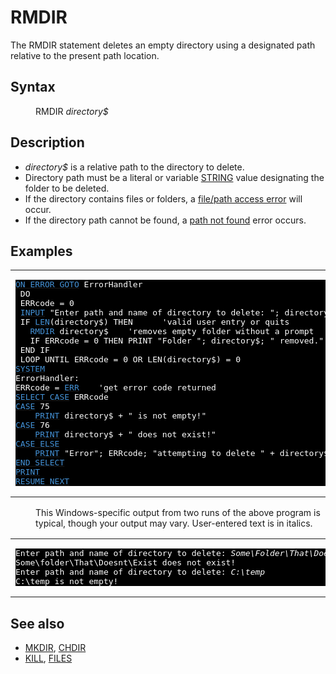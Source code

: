 <style>pre.codeide, pre.outputfixed, .outputcrt0 { background-color: #000 !important; color: #FFF !important; }</style><!DOCTYPE html>
<html class="client-nojs" dir="ltr" lang="en">
<head>
<title>RMDIR - QB64 Phoenix Edition Wiki</title>
</head>
<body class="mediawiki ltr sitedir-ltr mw-hide-empty-elt ns-0 ns-subject page-RMDIR rootpage-RMDIR skin-vector action-view skin-vector-legacy vector-feature-language-in-header-enabled vector-feature-language-in-main-page-header-disabled vector-feature-language-alert-in-sidebar-disabled vector-feature-sticky-header-disabled vector-feature-sticky-header-edit-disabled vector-feature-table-of-contents-disabled vector-feature-visual-enhancement-next-disabled">
<div class="mw-body" id="content" role="main">
<a id="top"></a>
<h1 class="firstHeading mw-first-heading" id="firstHeading"><span class="mw-page-title-main">RMDIR</span></h1>
<div class="vector-body" id="bodyContent">
<div class="mw-body-content mw-content-ltr" dir="ltr" id="mw-content-text" lang="en"><div class="mw-parser-output"><p>The <a class="mw-selflink selflink">RMDIR</a> statement deletes an empty directory using a designated path relative to the present path location.
</p>
<h2><span class="mw-headline" id="Syntax">Syntax</span></h2>
<dl><dd><a class="mw-selflink selflink">RMDIR</a> <i>directory$</i></dd></dl>
<p>
</p>
<h2><span class="mw-headline" id="Description">Description</span></h2>
<ul><li><i>directory$</i> is a relative path to the directory to delete.</li>
<li>Directory path must be a literal or variable <a href="STRING" title="STRING">STRING</a> value designating the folder to be deleted.</li>
<li>If the directory contains files or folders, a <a href="ERROR_Codes" title="ERROR Codes">file/path access error</a> will occur.</li>
<li>If the directory path cannot be found, a <a href="ERROR_Codes" title="ERROR Codes">path not found</a> error occurs.</li></ul>
<p>
</p>
<h2><span class="mw-headline" id="Examples">Examples</span></h2>
<table cellpadding="15px" width="100%">
<tbody><tr>
<td><pre class="codeide">
<a href="ON_ERROR" title="ON ERROR"><span style="color:#4593D8;">ON ERROR GOTO</span></a> ErrorHandler
 DO
 ERRcode = 0
 <a href="INPUT" title="INPUT"><span style="color:#4593D8;">INPUT</span></a> "Enter path and name of directory to delete: "; directory$
 IF <a href="LEN" title="LEN"><span style="color:#4593D8;">LEN</span></a>(directory$) THEN      'valid user entry or quits
   <a class="mw-selflink selflink"><span style="color:#4593D8;">RMDIR</span></a> directory$    'removes empty folder without a prompt
   IF ERRcode = 0 THEN PRINT "Folder "; directory$; " removed."
 END IF
 LOOP UNTIL ERRcode = 0 OR LEN(directory$) = 0
<a href="SYSTEM" title="SYSTEM"><span style="color:#4593D8;">SYSTEM</span></a>
ErrorHandler:
ERRcode = <a href="ERR" title="ERR"><span style="color:#4593D8;">ERR</span></a>    'get error code returned
<a href="SELECT_CASE" title="SELECT CASE"><span style="color:#4593D8;">SELECT CASE</span></a> ERRcode
<a class="mw-redirect" href="CASE" title="CASE"><span style="color:#4593D8;">CASE</span></a> 75
    <a href="PRINT" title="PRINT"><span style="color:#4593D8;">PRINT</span></a> directory$ + " is not empty!"
<a class="mw-redirect" href="CASE" title="CASE"><span style="color:#4593D8;">CASE</span></a> 76
    <a href="PRINT" title="PRINT"><span style="color:#4593D8;">PRINT</span></a> directory$ + " does not exist!"
<a class="mw-redirect" href="CASE_ELSE" title="CASE ELSE"><span style="color:#4593D8;">CASE ELSE</span></a>
    <a href="PRINT" title="PRINT"><span style="color:#4593D8;">PRINT</span></a> "Error"; ERRcode; "attempting to delete " + directory$
<a href="END_SELECT" title="END SELECT"><span style="color:#4593D8;">END SELECT</span></a>
<a href="PRINT" title="PRINT"><span style="color:#4593D8;">PRINT</span></a>
<a href="RESUME" title="RESUME"><span style="color:#4593D8;">RESUME NEXT</span></a>
</pre>
</td></tr></tbody></table>
<dl><dd>This Windows-specific output from two runs of the above program is typical, though your output may vary. User-entered text is in italics.</dd></dl>
<table cellpadding="15px" width="100%">
<tbody><tr>
<td><pre class="outputcrt0">
Enter path and name of directory to delete: <i>Some\Folder\That\Doesnt\Exist</i>
Some\folder\That\Doesnt\Exist does not exist!
Enter path and name of directory to delete: <i>C:\temp</i>
C:\temp is not empty!
</pre>
</td></tr></tbody></table>
<p>
</p>
<h2><span class="mw-headline" id="See_also">See also</span></h2>
<ul><li><a href="MKDIR" title="MKDIR">MKDIR</a>, <a href="CHDIR" title="CHDIR">CHDIR</a></li>
<li><a href="KILL" title="KILL">KILL</a>, <a href="FILES" title="FILES">FILES</a></li></ul>
<p>
</p>
<!-- 
NewPP limit report
Cached time: 20240714192537
Cache expiry: 86400
Reduced expiry: false
Complications: [show‐toc]
CPU time usage: 0.033 seconds
Real time usage: 0.043 seconds
Preprocessor visited node count: 145/1000000
Post‐expand include size: 1603/2097152 bytes
Template argument size: 218/2097152 bytes
Highest expansion depth: 3/100
Expensive parser function count: 0/100
Unstrip recursion depth: 0/20
Unstrip post‐expand size: 0/5000000 bytes
-->
<!--
Transclusion expansion time report (%,ms,calls,template)
100.00%   27.801      1 -total
 10.82%    3.007      1 Template:PageSyntax
 10.77%    2.994     16 Template:Cl
  8.59%    2.387      1 Template:PageDescription
  8.31%    2.309      2 Template:Parameter
  8.18%    2.273      1 Template:PageSeeAlso
  7.86%    2.185      1 Template:OutputEnd
  7.80%    2.168      1 Template:PageNavigation
  7.80%    2.168      1 Template:CodeStart
  7.64%    2.125      1 Template:CodeEnd
-->
<!-- Saved in parser cache with key qb64pnix_mw19894-mwmb_:pcache:idhash:259-0!canonical and timestamp 20240714192537 and revision id 6610.
 -->
</div>
</div>
</div>
</div>
</body>
</html>